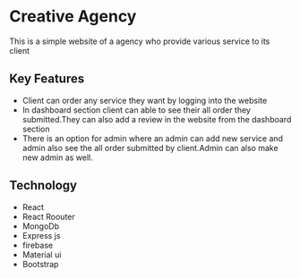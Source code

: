 # Creative Agency

This is a simple website of a agency who provide various service to its client 


## Key Features
- Client can order any service they want by logging into the website
- In dashboard section client can able to see their all order they submitted.They can also
add a review in the website from the dashboard section
- There is an option for admin where an admin can add new service and admin also see
the all order submitted by client.Admin can also make new admin as well.

## Technology
- React
- React Roouter 
- MongoDb 
- Express js 
- firebase
- Material ui
- Bootstrap

[website]: https://creative-agency-f9572.web.app/
